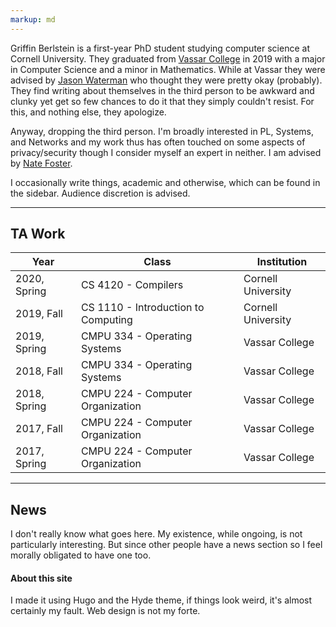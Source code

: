 ```yaml
---
markup: md
---
```


Griffin Berlstein is a first-year PhD student studying computer science at
Cornell University. They graduated from [Vassar College](https://www.vassar.edu/)
in 2019 with a major in Computer Science and a minor in Mathematics. While at
Vassar they were advised by 
[Jason Waterman](https://www.vassar.edu/faculty/jawaterman/) 
who thought they were pretty okay (probably). They find writing
about themselves in the third person to be awkward and clunky yet get so few
chances to do it that they simply couldn't resist. For this, and nothing else,
they apologize.

Anyway, dropping the third person. I'm broadly interested in PL, Systems, and
Networks and my work thus has often touched on some aspects of privacy/security
though I consider myself an expert in neither. I am advised by [Nate
Foster](https://www.cs.cornell.edu/~jnfoster/). 

I occasionally write things, academic and otherwise, which can be found in the
sidebar. Audience discretion is advised.

---

## TA Work

| Year           | Class                            |  Institution    |
-----------------|----------------------------------|-----------------|
| 2020, Spring   | CS 4120 - Compilers              | Cornell University | 
| 2019, Fall     | CS 1110 - Introduction to Computing | Cornell University|
| 2019, Spring   | CMPU 334 - Operating Systems     | Vassar College  |
| 2018, Fall     | CMPU 334 - Operating Systems     | Vassar College  |
| 2018, Spring   | CMPU 224 - Computer Organization | Vassar College  |
| 2017, Fall     | CMPU 224 - Computer Organization | Vassar College  |
| 2017, Spring   | CMPU 224 - Computer Organization | Vassar College  |

---

## News

I don't really know what goes here. My existence, while ongoing, is not
particularly interesting. But since other people have a news section so I feel
morally obligated to have one too.


#### About this site

I made it using Hugo and the Hyde theme, if things look weird, it's almost
certainly my fault. Web design is not my forte.